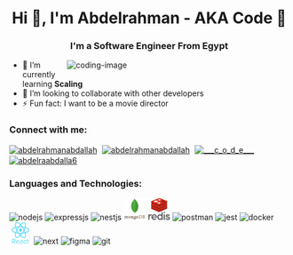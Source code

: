 <h1 align="center">Hi 👋, I'm Abdelrahman - AKA Code 👋</h1>
<h3 align="center">I'm a Software Engineer From Egypt</h3>

<img align="right" alt="coding-image" width="400" style="margin-bottom:5px;" src="https://user-images.githubusercontent.com/58876947/171235013-a12f4dda-06f4-401d-b7d0-c32fabf06917.gif">

- 🌱 I’m currently learning **Scaling** 
- 👯 I’m looking to collaborate with other developers 
- ⚡ Fun fact: I want to be a movie director

<h3 align="left">Connect with me:</h3>
<p align="left">
<a href="mailto:abdelrahmanabdallah9800@gmail.com"><img style="margin-right:5px;" align="center" src="https://cdn-icons-png.freepik.com/512/5968/5968534.png" alt="abdelrahmanabdallah" height="30" width="30" /></a>
<a href="https://linkedin.com/in/abdelrahmanabdallah" target="_blank"><img style="margin-right:5px;" align="center" src="https://cdn-icons-png.freepik.com/512/3536/3536505.png" alt="abdelrahmanabdallah" height="30" width="30" /></a>
<a href="https://instagram.com/___c_o_d_e___" target="_blank"><img style="margin-right:5px;" align="center" src="https://cdn-icons-png.freepik.com/512/2111/2111463.png?ga=GA1.1.1622378014.1718883569" alt="___c_o_d_e___" height="30" width="30" /></a>
<a href="https://www.behance.net/abdelraabdalla6" target="_blank"><img align="center" src="https://cdn-icons-png.freepik.com/512/3536/3536806.png" alt="abdelraabdalla6" height="30" width="30" /></a>
</p>

<h3 align="left">Languages and Technologies:</h3>
<p align="left">
<img src="https://www.vectorlogo.zone/logos/nodejs/nodejs-icon.svg" alt="nodejs" width="40" height="40"/> 
<img src="https://www.vectorlogo.zone/logos/expressjs/expressjs-icon.svg" alt="expressjs" width="40" height="40"/> 
<img src="https://docs.nestjs.com/assets/logo-small-gradient.svg" alt="nestjs" width="40" height="40"/> 
<img src="https://raw.githubusercontent.com/devicons/devicon/master/icons/mongodb/mongodb-original-wordmark.svg" alt="mongodb" width="40" height="40"/> 
<img src="https://raw.githubusercontent.com/devicons/devicon/master/icons/redis/redis-original-wordmark.svg" alt="redis" width="40" height="40"/> 
<img src="https://www.vectorlogo.zone/logos/getpostman/getpostman-icon.svg" alt="postman" width="40" height="40"/>
<img src="https://www.vectorlogo.zone/logos/jestjsio/jestjsio-icon.svg" alt="jest" width="40" height="40"/>
<img src="https://www.vectorlogo.zone/logos/docker/docker-icon.svg" alt="docker" width="40" height="40"/>

<img src="https://raw.githubusercontent.com/devicons/devicon/master/icons/react/react-original-wordmark.svg" alt="react" width="40" height="40"/>
<img src="https://seeklogo.com/images/N/next-js-logo-8FCFF51DD2-seeklogo.com.png" alt="next" width="40" height="40"/>

<img src="https://www.vectorlogo.zone/logos/figma/figma-icon.svg" alt="figma" width="40" height="40"/>
<img src="https://www.vectorlogo.zone/logos/git-scm/git-scm-icon.svg" alt="git" width="40" height="40"/>
</p>
